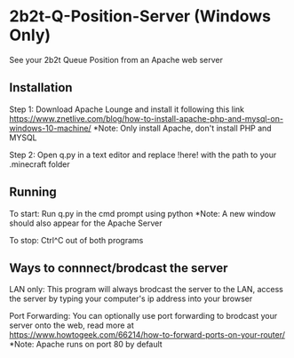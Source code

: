 # 2b2t-Q-Position-Server (Windows Only)
See your 2b2t Queue Position from an Apache web server

## Installation
Step 1: Download Apache Lounge and install it following this link https://www.znetlive.com/blog/how-to-install-apache-php-and-mysql-on-windows-10-machine/
*Note: Only install Apache, don't install PHP and MYSQL

Step 2: Open q.py in a text editor and replace !here! with the path to your .minecraft folder

## Running
To start: Run q.py in the cmd prompt using python
*Note: A new window should also appear for the Apache Server

To stop: Ctrl^C out of both programs

## Ways to connnect/brodcast the server
LAN only: This program will always brodcast the server to the LAN, access the server by typing your computer's ip address into your browser

Port Forwarding: You can optionally use port forwarding to brodcast your server onto the web, read more at https://www.howtogeek.com/66214/how-to-forward-ports-on-your-router/
*Note: Apache runs on port 80 by default
